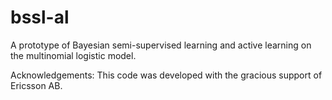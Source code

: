 # bssl-al
A prototype of Bayesian semi-supervised learning and active learning on the multinomial logistic model. 

Acknowledgements:
This code was developed with the gracious support of Ericsson AB.
